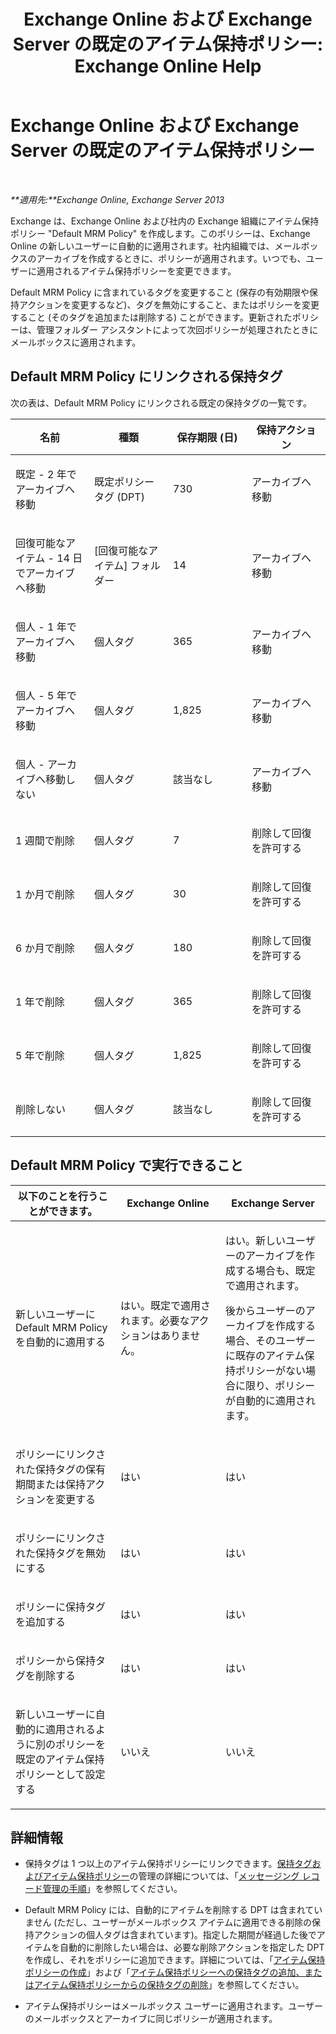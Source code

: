 ﻿---
title: 'Exchange Online および Exchange Server の既定のアイテム保持ポリシー: Exchange Online Help'
TOCTitle: 既定のアイテム保持ポリシー
ms:assetid: bcf31b2d-463b-4623-b488-c8ac40f14f62
ms:mtpsurl: https://technet.microsoft.com/ja-jp/library/Dn775046(v=EXCHG.150)
ms:contentKeyID: 62625496
ms.date: 05/22/2018
mtps_version: v=EXCHG.150
ms.translationtype: HT
---

# Exchange Online および Exchange Server の既定のアイテム保持ポリシー

 

_**適用先:**Exchange Online, Exchange Server 2013_

Exchange は、Exchange Online および社内の Exchange 組織にアイテム保持ポリシー "Default MRM Policy" を作成します。このポリシーは、Exchange Online の新しいユーザーに自動的に適用されます。社内組織では、メールボックスのアーカイブを作成するときに、ポリシーが適用されます。いつでも、ユーザーに適用されるアイテム保持ポリシーを変更できます。

Default MRM Policy に含まれているタグを変更すること (保存の有効期限や保持アクションを変更するなど)、タグを無効にすること、またはポリシーを変更すること (そのタグを追加または削除する) ことができます。更新されたポリシーは、管理フォルダー アシスタントによって次回ポリシーが処理されたときにメールボックスに適用されます。

## Default MRM Policy にリンクされる保持タグ

次の表は、Default MRM Policy にリンクされる既定の保持タグの一覧です。


<table>
<colgroup>
<col style="width: 25%" />
<col style="width: 25%" />
<col style="width: 25%" />
<col style="width: 25%" />
</colgroup>
<thead>
<tr class="header">
<th>名前</th>
<th>種類</th>
<th>保存期限 (日)</th>
<th>保持アクション</th>
</tr>
</thead>
<tbody>
<tr class="odd">
<td><p>既定 - 2 年でアーカイブへ移動</p></td>
<td><p>既定ポリシー タグ (DPT)</p></td>
<td><p>730</p></td>
<td><p>アーカイブへ移動</p></td>
</tr>
<tr class="even">
<td><p>回復可能なアイテム - 14 日でアーカイブへ移動</p></td>
<td><p>[回復可能なアイテム] フォルダー</p></td>
<td><p>14</p></td>
<td><p>アーカイブへ移動</p></td>
</tr>
<tr class="odd">
<td><p>個人 - 1 年でアーカイブへ移動</p></td>
<td><p>個人タグ</p></td>
<td><p>365</p></td>
<td><p>アーカイブへ移動</p></td>
</tr>
<tr class="even">
<td><p>個人 - 5 年でアーカイブへ移動</p></td>
<td><p>個人タグ</p></td>
<td><p>1,825</p></td>
<td><p>アーカイブへ移動</p></td>
</tr>
<tr class="odd">
<td><p>個人 - アーカイブへ移動しない</p></td>
<td><p>個人タグ</p></td>
<td><p>該当なし</p></td>
<td><p>アーカイブへ移動</p></td>
</tr>
<tr class="even">
<td><p>1 週間で削除</p></td>
<td><p>個人タグ</p></td>
<td><p>7</p></td>
<td><p>削除して回復を許可する</p></td>
</tr>
<tr class="odd">
<td><p>1 か月で削除</p></td>
<td><p>個人タグ</p></td>
<td><p>30</p></td>
<td><p>削除して回復を許可する</p></td>
</tr>
<tr class="even">
<td><p>6 か月で削除</p></td>
<td><p>個人タグ</p></td>
<td><p>180</p></td>
<td><p>削除して回復を許可する</p></td>
</tr>
<tr class="odd">
<td><p>1 年で削除</p></td>
<td><p>個人タグ</p></td>
<td><p>365</p></td>
<td><p>削除して回復を許可する</p></td>
</tr>
<tr class="even">
<td><p>5 年で削除</p></td>
<td><p>個人タグ</p></td>
<td><p>1,825</p></td>
<td><p>削除して回復を許可する</p></td>
</tr>
<tr class="odd">
<td><p>削除しない</p></td>
<td><p>個人タグ</p></td>
<td><p>該当なし</p></td>
<td><p>削除して回復を許可する</p></td>
</tr>
</tbody>
</table>


## Default MRM Policy で実行できること


<table>
<colgroup>
<col style="width: 33%" />
<col style="width: 33%" />
<col style="width: 33%" />
</colgroup>
<thead>
<tr class="header">
<th>以下のことを行うことができます。</th>
<th>Exchange Online</th>
<th>Exchange Server</th>
</tr>
</thead>
<tbody>
<tr class="odd">
<td><p>新しいユーザーに Default MRM Policy を自動的に適用する</p></td>
<td><p>はい。既定で適用されます。必要なアクションはありません。</p></td>
<td><p>はい。新しいユーザーのアーカイブを作成する場合も、既定で適用されます。</p>
<p>後からユーザーのアーカイブを作成する場合、そのユーザーに既存のアイテム保持ポリシーがない場合に限り、ポリシーが自動的に適用されます。</p></td>
</tr>
<tr class="even">
<td><p>ポリシーにリンクされた保持タグの保有期間または保持アクションを変更する</p></td>
<td><p>はい</p></td>
<td><p>はい</p></td>
</tr>
<tr class="odd">
<td><p>ポリシーにリンクされた保持タグを無効にする</p></td>
<td><p>はい</p></td>
<td><p>はい</p></td>
</tr>
<tr class="even">
<td><p>ポリシーに保持タグを追加する</p></td>
<td><p>はい</p></td>
<td><p>はい</p></td>
</tr>
<tr class="odd">
<td><p>ポリシーから保持タグを削除する</p></td>
<td><p>はい</p></td>
<td><p>はい</p></td>
</tr>
<tr class="even">
<td><p>新しいユーザーに自動的に適用されるように別のポリシーを既定のアイテム保持ポリシーとして設定する</p></td>
<td><p>いいえ</p></td>
<td><p>いいえ</p></td>
</tr>
</tbody>
</table>


## 詳細情報

  - 保持タグは 1 つ以上のアイテム保持ポリシーにリンクできます。[保持タグおよびアイテム保持ポリシー](retention-tags-and-retention-policies-exchange-2013-help.md)の管理の詳細については、「[メッセージング レコード管理の手順](messaging-records-management-procedures-exchange-2013-help.md)」を参照してください。

  - Default MRM Policy には、自動的にアイテムを削除する DPT は含まれていません (ただし、ユーザーがメールボックス アイテムに適用できる削除の保持アクションの個人タグは含まれています)。指定した期間が経過した後でアイテムを自動的に削除したい場合は、必要な削除アクションを指定した DPT を作成し、それをポリシーに追加できます。詳細については、「[アイテム保持ポリシーの作成](create-a-retention-policy-exchange-2013-help.md)」および「[アイテム保持ポリシーへの保持タグの追加、またはアイテム保持ポリシーからの保持タグの削除](add-retention-tags-to-or-remove-retention-tags-from-a-retention-policy-exchange-2013-help.md)」を参照してください。

  - アイテム保持ポリシーはメールボックス ユーザーに適用されます。ユーザーのメールボックスとアーカイブに同じポリシーが適用されます。

